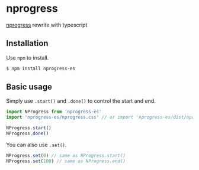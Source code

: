 # nprogress
[nprogress](https://github.com/rstacruz/nprogress) rewrite with typescript

## Installation

Use `npm` to install.

```sh
$ npm install nprogress-es
```

## Basic usage

Simply use `.start()` and `.done()` to control the start and end.

```typescript
import NProgress from 'nprogress-es'
import 'nprogress-es/nprogress.css' // or import 'nprogress-es/dist/nprogress.css'

NProgress.start()
NProgress.done()
```

You can also use `.set()`.

```typescript
NProgress.set(0) // same as NProgress.start()
NProgress.set(100) // same as NProgress.end()
```